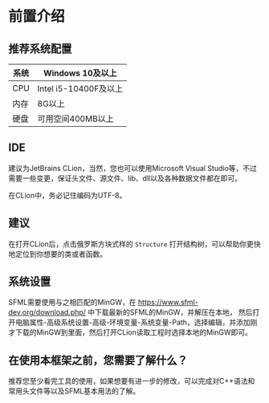 # 前置介绍

## 推荐系统配置

| 系统 | Windows 10及以上 |
| -------- | -------- |
| CPU | Intel i5-10400F及以上 |
| 内存 | 8G以上 |
| 硬盘 | 可用空间400MB以上 |

## IDE

建议为JetBrains CLion，当然，您也可以使用Microsoft Visual Studio等，不过需要一些变更，保证头文件、源文件、lib、dll以及各种数据文件都在即可。

在CLion中，务必记住编码为UTF-8。

## 建议

在打开CLion后，点击俄罗斯方块式样的 `Structure` 打开结构树，可以帮助你更快地定位到你想要的类或者函数。

## 系统设置

SFML需要使用与之相匹配的MinGW，在 https://www.sfml-dev.org/download.php/ 中下载最新的SFML的MinGW，并解压在本地，
然后打开电脑属性-高级系统设置-高级-环境变量-系统变量-Path，选择编辑，并添加刚才下载的MinGW到里面，然后打开CLion读取工程时选择本地的MinGW即可。

## 在使用本框架之前，您需要了解什么？

推荐您至少看完工具的使用，如果想要有进一步的修改，可以完成对C++语法和常用头文件等以及SFML基本用法的了解。
